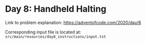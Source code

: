 # Day 8: Handheld Halting

Link to problem explanation: https://adventofcode.com/2020/day/8

Corresponding input file is located at: `src/main/resources/day8_instructions/input.txt`
